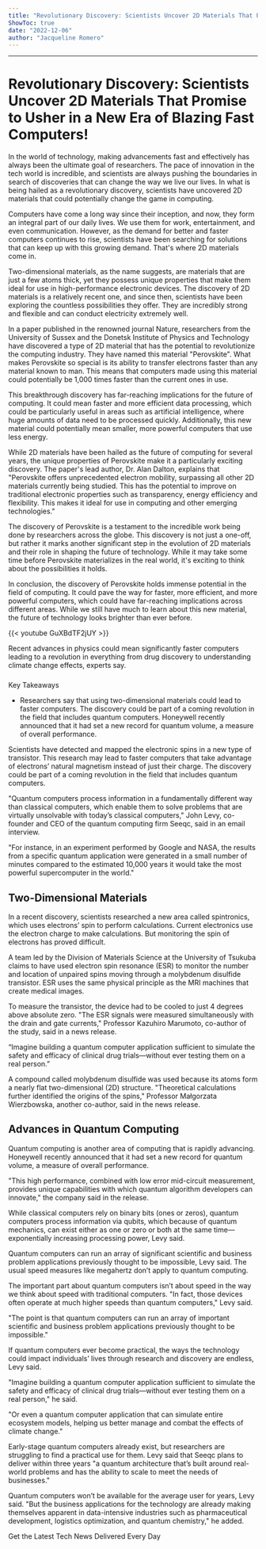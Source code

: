 ```yaml
---
title: "Revolutionary Discovery: Scientists Uncover 2D Materials That Promise to Usher in a New Era of Blazing Fast Computers!"
ShowToc: true 
date: "2022-12-06"
author: "Jacqueline Romero"
---
```

*****
# Revolutionary Discovery: Scientists Uncover 2D Materials That Promise to Usher in a New Era of Blazing Fast Computers!

In the world of technology, making advancements fast and effectively has always been the ultimate goal of researchers. The pace of innovation in the tech world is incredible, and scientists are always pushing the boundaries in search of discoveries that can change the way we live our lives. In what is being hailed as a revolutionary discovery, scientists have uncovered 2D materials that could potentially change the game in computing.

Computers have come a long way since their inception, and now, they form an integral part of our daily lives. We use them for work, entertainment, and even communication. However, as the demand for better and faster computers continues to rise, scientists have been searching for solutions that can keep up with this growing demand. That's where 2D materials come in.

Two-dimensional materials, as the name suggests, are materials that are just a few atoms thick, yet they possess unique properties that make them ideal for use in high-performance electronic devices. The discovery of 2D materials is a relatively recent one, and since then, scientists have been exploring the countless possibilities they offer. They are incredibly strong and flexible and can conduct electricity extremely well.

In a paper published in the renowned journal Nature, researchers from the University of Sussex and the Donetsk Institute of Physics and Technology have discovered a type of 2D material that has the potential to revolutionize the computing industry. They have named this material "Perovskite". What makes Perovskite so special is its ability to transfer electrons faster than any material known to man. This means that computers made using this material could potentially be 1,000 times faster than the current ones in use.

This breakthrough discovery has far-reaching implications for the future of computing. It could mean faster and more efficient data processing, which could be particularly useful in areas such as artificial intelligence, where huge amounts of data need to be processed quickly. Additionally, this new material could potentially mean smaller, more powerful computers that use less energy.

While 2D materials have been hailed as the future of computing for several years, the unique properties of Perovskite make it a particularly exciting discovery. The paper's lead author, Dr. Alan Dalton, explains that "Perovskite offers unprecedented electron mobility, surpassing all other 2D materials currently being studied. This has the potential to improve on traditional electronic properties such as transparency, energy efficiency and flexibility. This makes it ideal for use in computing and other emerging technologies."

The discovery of Perovskite is a testament to the incredible work being done by researchers across the globe. This discovery is not just a one-off, but rather it marks another significant step in the evolution of 2D materials and their role in shaping the future of technology. While it may take some time before Perovskite materializes in the real world, it's exciting to think about the possibilities it holds.

In conclusion, the discovery of Perovskite holds immense potential in the field of computing. It could pave the way for faster, more efficient, and more powerful computers, which could have far-reaching implications across different areas. While we still have much to learn about this new material, the future of technology looks brighter than ever before.

{{< youtube GuXBdTF2jUY >}} 




Recent advances in physics could mean significantly faster computers leading to a revolution in everything from drug discovery to understanding climate change effects, experts say. 

 
### 
Key Takeaways
 
- Researchers say that using two-dimensional materials could lead to faster computers. The discovery could be part of a coming revolution in the field that includes quantum computers. Honeywell recently announced that it had set a new record for quantum volume, a measure of overall performance.

 

Scientists have detected and mapped the electronic spins in a new type of transistor. This research may lead to faster computers that take advantage of electrons’ natural magnetism instead of just their charge. The discovery could be part of a coming revolution in the field that includes quantum computers. 

 

"Quantum computers process information in a fundamentally different way than classical computers, which enable them to solve problems that are virtually unsolvable with today’s classical computers," John Levy, co-founder and CEO of the quantum computing firm Seeqc, said in an email interview.

 

"For instance, in an experiment performed by Google and NASA, the results from a specific quantum application were generated in a small number of minutes compared to the estimated 10,000 years it would take the most powerful supercomputer in the world."

 
##   Two-Dimensional Materials  
 

In a recent discovery, scientists researched a new area called spintronics, which uses electrons’ spin to perform calculations. Current electronics use the electron charge to make calculations. But monitoring the spin of electrons has proved difficult. 

 

A team led by the Division of Materials Science at the University of Tsukuba claims to have used electron spin resonance (ESR) to monitor the number and location of unpaired spins moving through a molybdenum disulfide transistor. ESR uses the same physical principle as the MRI machines that create medical images. 

 

To measure the transistor, the device had to be cooled to just 4 degrees above absolute zero. "The ESR signals were measured simultaneously with the drain and gate currents," Professor Kazuhiro Marumoto, co-author of the study, said in a news release. 

 
“Imagine building a quantum computer application sufficient to simulate the safety and efficacy of clinical drug trials—without ever testing them on a real person.”
 

A compound called molybdenum disulfide was used because its atoms form a nearly flat two-dimensional (2D) structure. "Theoretical calculations further identified the origins of the spins," Professor Małgorzata Wierzbowska, another co-author, said in the news release. 

 
##   Advances in Quantum Computing  
 

Quantum computing is another area of computing that is rapidly advancing. Honeywell recently announced that it had set a new record for quantum volume, a measure of overall performance. 

 

"This high performance, combined with low error mid-circuit measurement, provides unique capabilities with which quantum algorithm developers can innovate," the company said in the release. 

 

While classical computers rely on binary bits (ones or zeros), quantum computers process information via qubits, which because of quantum mechanics, can exist either as one or zero or both at the same time—exponentially increasing processing power, Levy said. 

 

Quantum computers can run an array of significant scientific and business problem applications previously thought to be impossible, Levy said. The usual speed measures like megahertz don’t apply to quantum computing. 

 

The important part about quantum computers isn’t about speed in the way we think about speed with traditional computers. "In fact, those devices often operate at much higher speeds than quantum computers," Levy said.

 

"The point is that quantum computers can run an array of important scientific and business problem applications previously thought to be impossible."

 

If quantum computers ever become practical, the ways the technology could impact individuals’ lives through research and discovery are endless, Levy said. 

 

"Imagine building a quantum computer application sufficient to simulate the safety and efficacy of clinical drug trials—without ever testing them on a real person," he said.

 

"Or even a quantum computer application that can simulate entire ecosystem models, helping us better manage and combat the effects of climate change."

 

Early-stage quantum computers already exist, but researchers are struggling to find a practical use for them. Levy said that Seeqc plans to deliver within three years "a quantum architecture that’s built around real-world problems and has the ability to scale to meet the needs of businesses."

 

Quantum computers won’t be available for the average user for years, Levy said. "But the business applications for the technology are already making themselves apparent in data-intensive industries such as pharmaceutical development, logistics optimization, and quantum chemistry," he added.

 

Get the Latest Tech News Delivered Every Day




